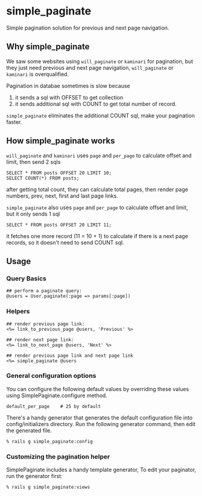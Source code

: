 # simple_paginate

Simple pagination solution for previous and next page navigation.

## Why simple_paginate

We saw some websites using `will_paginate` or `kaminari` for pagination, but they just need previous and next page navigation, `will_paginate` or `kaminari` is overqualified.

Pagination in databae sometimes is slow because

1. it sends a sql with OFFSET to get collection
2. it sends additional sql with COUNT to get total number of record.

`simple_paginate` eliminates the additional COUNT sql, make your pagination faster.

## How simple_paginate works

`will_paginate` and `kaminari` uses `page` and `per_page` to calculate offset and limit, then send 2 sqls

```
SELECT * FROM posts OFFSET 20 LIMIT 10;
SELECT COUNT(*) FROM posts;
```

after getting total count, they can calculate total pages, then render page numbers, prev, next, first and last page links.

`simple_paginate` also uses `page` and `per_page` to calculate offset and limit, but it only sends 1 sql

```
SELECT * FROM posts OFFSET 20 LIMIT 11;
```

it fetches one more record (11 = 10 + 1) to calculate if there is a next page records, so it doesn't need to send COUNT sql.

## Usage

### Query Basics

```
## perform a paginate query:
@users = User.paginate(:page => params[:page])
```

### Helpers 

```
## render previous page link:
<%= link_to_previous_page @users, 'Previous' %>

## render next page link:
<%= link_to_next_page @users, 'Next' %>

## render previous page link and next page link
<%= simple_paginate @users
```

### General configuration options

You can configure the following default values by overriding these values using SimplePaginate.configure method.

```
default_per_page    # 25 by default
```

There's a handy generator that generates the default configuration file into config/initializers directory. Run the following generator command, then edit the generated file.

```
% rails g simple_paginate:config
```

### Customizing the pagination helper

SimplePaginate includes a handy template generator, To edit your paginator, run the generator first:

```
% rails g simple_paginate:views 
```
